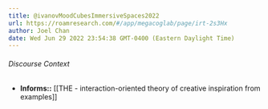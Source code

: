 ```yaml
---
title: @ivanovMoodCubesImmersiveSpaces2022
url: https://roamresearch.com/#/app/megacoglab/page/irt-2s3Hx
author: Joel Chan
date: Wed Jun 29 2022 23:54:38 GMT-0400 (Eastern Daylight Time)
---
```




###### Discourse Context

- **Informs::** [[THE - interaction-oriented theory of creative inspiration from examples]]
